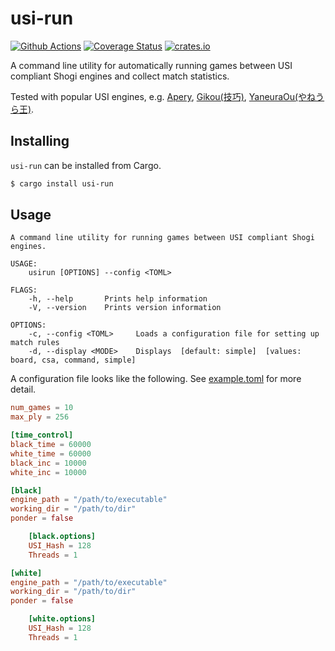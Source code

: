 # usi-run

[![Github Actions](https://github.com/nozaq/usi-run/workflows/build/badge.svg)](https://github.com/nozaq/usi-run/actions?workflow=build)
[![Coverage Status](https://coveralls.io/repos/github/nozaq/usi-run/badge.svg?branch=master)](https://coveralls.io/github/nozaq/usi-run?branch=master)
[![crates.io](https://img.shields.io/crates/v/usi-run.svg)](https://crates.io/crates/usi-run)

A command line utility for automatically running games between USI compliant Shogi engines and collect match statistics.

Tested with popular USI engines, e.g. [Apery](https://github.com/HiraokaTakuya/apery), [Gikou(技巧)](https://github.com/gikou-official/Gikou), [YaneuraOu(やねうら王)](https://github.com/yaneurao/YaneuraOu).

## Installing

`usi-run` can be installed from Cargo.

```sh
$ cargo install usi-run
```

## Usage

```text
A command line utility for running games between USI compliant Shogi engines.

USAGE:
    usirun [OPTIONS] --config <TOML>

FLAGS:
    -h, --help       Prints help information
    -V, --version    Prints version information

OPTIONS:
    -c, --config <TOML>     Loads a configuration file for setting up match rules
    -d, --display <MODE>    Displays  [default: simple]  [values: board, csa, command, simple]
```

A configuration file looks like the following. See [example.toml](https://github.com/nozaq/usi-run/blob/master/example.toml) for more detail.

```toml
num_games = 10
max_ply = 256

[time_control]
black_time = 60000
white_time = 60000
black_inc = 10000
white_inc = 10000

[black]
engine_path = "/path/to/executable"
working_dir = "/path/to/dir"
ponder = false

    [black.options]
    USI_Hash = 128
    Threads = 1

[white]
engine_path = "/path/to/executable"
working_dir = "/path/to/dir"
ponder = false

    [white.options]
    USI_Hash = 128
    Threads = 1
```
